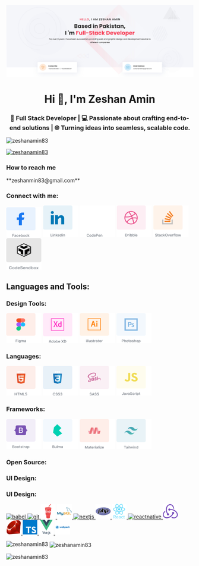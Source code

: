 ![logo](https://github.com/zeshanamin83/zeshanamin83/blob/main/zeshan_amin.jpg)
<h1 align="center">Hi 👋, I'm Zeshan Amin</h1>
<h3 align="center">🚀 Full Stack Developer | 💻 Passionate about crafting end-to-end solutions | 🌐 Turning ideas into seamless, scalable code.</h3>

<p align="left"> <img src="https://komarev.com/ghpvc/?username=zeshanamin83&label=Profile%20views&color=0e75b6&style=flat" alt="zeshanamin83" /> </p>

<p align="left"> <a href="https://github.com/ryo-ma/github-profile-trophy"><img src="https://github-profile-trophy.vercel.app/?username=zeshanamin83" alt="zeshanamin83" /></a> </p>

<h3 align="left">How to reach me</h3>
**zeshanmin83@gmail.com**

<h3 align="left">Connect with me:</h3>
<p align="left">
  <a href="https://fb.com/zeshan.amin.5" target"_blank"><img src="https://github.com/zeshanamin83/zeshanamin83/blob/main/zeshanamin-facebook.png" alt="Zeshan Amin Facebook Profile" width="95" height="80" /></a>
  <a href="https://linkedin.com/in/zeshan-amin-32176a1a7" target"_blank"><img src="https://github.com/zeshanamin83/zeshanamin83/blob/main/zeshanamin-linkedin.png" alt="Zeshan Amin Linkedin Profile" width="95" height="85" /></a>
    <a href="https://codepen.io/zeshanamin83" target"_blank"><img src="https://github.com/zeshanamin83/zeshanamin83/blob/main/zeshanamin-codepen.png" alt="Zeshan Amin CodePen Profile" width="95" height="85" /></a>
  <a href="https://dribbble.com/zeshanamin83" target"_blank"><img src="https://github.com/zeshanamin83/zeshanamin83/blob/main/zeshanamin-dribble.png" alt="Zeshan Amin Dribble Profile" width="95" height="85" /></a>
  <a href="https://stackoverflow.com/users/13420317/zeshan-amin" target"_blank"><img src="https://github.com/zeshanamin83/zeshanamin83/blob/main/zeshanamin-stackoverflow.png" alt="Zeshan Amin StackOverflow Profile" width="95" height="85" /></a>
  <a href="https://codesandbox.com/zeshanamin83" target"_blank"><img src="https://github.com/zeshanamin83/zeshanamin83/blob/main/zeshanamin-code-sendbox.png" alt="Zeshan Amin CodeSendbox Profile" width="95" height="85" /></a>
</p>

<h2 align="left">Languages and Tools:</h2>
<h3 align="left">Design Tools:</h3>
<a href="https://www.figma.com/" target"_blank"><img src="https://github.com/zeshanamin83/zeshanamin83/blob/main/zeshanamin-figma.png" alt="Zeshan Amin Figma" width="95" height="80" /></a>
<a href="https://www.adobe.com/products/xd.html" target"_blank"><img src="https://github.com/zeshanamin83/zeshanamin83/blob/main/zeshanamin-adobe-xd.png" alt="Zeshan Amin Adobe XD" width="95" height="80" /></a>
<a href="https://www.adobe.com/products/illustrator.html" target"_blank"><img src="https://github.com/zeshanamin83/zeshanamin83/blob/main/zeshanamin-adobe-illustrator.png" alt="Zeshan Amin Adobe Illustrator" width="95" height="80" /></a>
<a href="https://www.photoshop.com/en" target"_blank"><img src="https://github.com/zeshanamin83/zeshanamin83/blob/main/zeshanamin-adobe-photoshop.png" alt="Zeshan Amin Adobe Photoshop" width="95" height="80" /></a>

<h3 align="left">Languages:</h3>
<a href="https://www.w3.org/html/" target"_blank"><img src="https://github.com/zeshanamin83/zeshanamin83/blob/main/zeshanamin-html5.png" alt="Zeshan Amin HTML 5" width="95" height="80" /></a>
<a href="https://developer.mozilla.org/en-US/docs/Web/css" target"_blank"><img src="https://github.com/zeshanamin83/zeshanamin83/blob/main/zeshanamin-css3.png" alt="Zeshan Amin CSS3" width="95" height="80" /></a>
<a href="https://sass-lang.com" target"_blank"><img src="https://github.com/zeshanamin83/zeshanamin83/blob/main/zeshanamin-sass.png" alt="Zeshan Amin SASS" width="95" height="80" /></a>
<a href="https://developer.mozilla.org/en-US/docs/Web/JavaScript" target"_blank"><img src="https://github.com/zeshanamin83/zeshanamin83/blob/main/zeshanamin-js.png" alt="Zeshan Amin JavaScript" width="95" height="80" /></a>

<h3 align="left">Frameworks:</h3>
<a href="https://getbootstrap.com/" target"_blank"><img src="https://github.com/zeshanamin83/zeshanamin83/blob/main/zeshanamin-bootstrap.png" alt="Zeshan Amin Bootstrap" width="95" height="80" /></a>
<a href="https://bulma.io/" target"_blank"><img src="https://github.com/zeshanamin83/zeshanamin83/blob/main/zeshanamin-bulma.png" alt="Zeshan Amin Bulma" width="95" height="80" /></a>
<a href="https://materializecss.com/" target"_blank"><img src="https://github.com/zeshanamin83/zeshanamin83/blob/main/zeshanamin-materialize.png" alt="Zeshan Amin Materialize" width="95" height="80" /></a>
<a href="https://tailwindcss.com/" target"_blank"><img src="https://github.com/zeshanamin83/zeshanamin83/blob/main/zeshanamin-tailwind.png" alt="Zeshan Amin Tailwind" width="95" height="80" /></a>

<h3 align="left">Open Source:</h3>

<h3 align="left">UI Design:</h3>

<h3 align="left">UI Design:</h3>

<p align="left"> 
  <a href="https://babeljs.io/" target="_blank" rel="noreferrer"> <img src="https://www.vectorlogo.zone/logos/babeljs/babeljs-icon.svg" alt="babel" width="40" height="40"/> </a> 
  <a href="https://git-scm.com/" target="_blank" rel="noreferrer"> <img src="https://www.vectorlogo.zone/logos/git-scm/git-scm-icon.svg" alt="git" width="40" height="40"/> </a>
  <a href="https://gulpjs.com" target="_blank" rel="noreferrer"> <img src="https://raw.githubusercontent.com/devicons/devicon/master/icons/gulp/gulp-plain.svg" alt="gulp" width="40" height="40"/> </a>   
  <a href="https://www.mysql.com/" target="_blank" rel="noreferrer"> <img src="https://raw.githubusercontent.com/devicons/devicon/master/icons/mysql/mysql-original-wordmark.svg" alt="mysql" width="40" height="40"/> </a> 
  <a href="https://nextjs.org/" target="_blank" rel="noreferrer"> <img src="https://cdn.worldvectorlogo.com/logos/nextjs-2.svg" alt="nextjs" width="40" height="40"/> </a> 
  <a href="https://www.php.net" target="_blank" rel="noreferrer"> <img src="https://raw.githubusercontent.com/devicons/devicon/master/icons/php/php-original.svg" alt="php" width="40" height="40"/> </a> 
  <a href="https://reactjs.org/" target="_blank" rel="noreferrer"> <img src="https://raw.githubusercontent.com/devicons/devicon/master/icons/react/react-original-wordmark.svg" alt="react" width="40" height="40"/> </a> 
  <a href="https://reactnative.dev/" target="_blank" rel="noreferrer"> <img src="https://reactnative.dev/img/header_logo.svg" alt="reactnative" width="40" height="40"/> </a> 
  <a href="https://redux.js.org" target="_blank" rel="noreferrer"> <img src="https://raw.githubusercontent.com/devicons/devicon/master/icons/redux/redux-original.svg" alt="redux" width="40" height="40"/> </a> 
  <a href="https://www.ruby-lang.org/en/" target="_blank" rel="noreferrer"> <img src="https://raw.githubusercontent.com/devicons/devicon/master/icons/ruby/ruby-original.svg" alt="ruby" width="40" height="40"/> </a>     
  <a href="https://www.typescriptlang.org/" target="_blank" rel="noreferrer"> <img src="https://raw.githubusercontent.com/devicons/devicon/master/icons/typescript/typescript-original.svg" alt="typescript" width="40" height="40"/> </a> 
  <a href="https://vuejs.org/" target="_blank" rel="noreferrer"> <img src="https://raw.githubusercontent.com/devicons/devicon/master/icons/vuejs/vuejs-original-wordmark.svg" alt="vuejs" width="40" height="40"/> </a> 
  <a href="https://webpack.js.org" target="_blank" rel="noreferrer"> <img src="https://raw.githubusercontent.com/devicons/devicon/d00d0969292a6569d45b06d3f350f463a0107b0d/icons/webpack/webpack-original-wordmark.svg" alt="webpack" width="40" height="40"/> </a>   
</p>

<p><img align="left" src="https://github-readme-stats.vercel.app/api/top-langs?username=zeshanamin83&show_icons=true&locale=en&layout=compact" alt="zeshanamin83" /></p>

<p>&nbsp;<img align="center" src="https://github-readme-stats.vercel.app/api?username=zeshanamin83&show_icons=true&locale=en" alt="zeshanamin83" /></p>

<p><img align="center" src="https://github-readme-streak-stats.herokuapp.com/?user=zeshanamin83&" alt="zeshanamin83" /></p>

